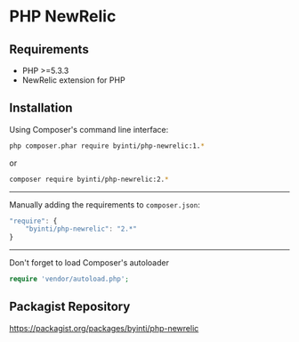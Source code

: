 PHP NewRelic
============

Requirements
------------

- PHP >=5.3.3
- NewRelic extension for PHP

Installation
------------

Using Composer's command line interface:

```bash
php composer.phar require byinti/php-newrelic:1.*
```

or 

```bash
composer require byinti/php-newrelic:2.*
```
- - -

Manually adding the requirements to `composer.json`:

```js
"require": {
    "byinti/php-newrelic": "2.*"
}
```

- - -

Don't forget to load Composer's autoloader

```php
require 'vendor/autoload.php';
```


Packagist Repository
--------------------

https://packagist.org/packages/byinti/php-newrelic